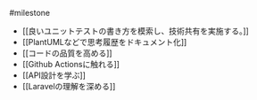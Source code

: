 #milestone

- [[良いユニットテストの書き方を模索し、技術共有を実施する。]]
- [[PlantUMLなどで思考履歴をドキュメント化]]
- [[コードの品質を高める]]
- [[Github Actionsに触れる]]
- [[API設計を学ぶ]]
- [[Laravelの理解を深める]]